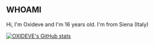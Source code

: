 ## WHOAMI
Hi, I'm Oxideve and I'm 16 years old. I'm from Siena (Italy)

[![OXIDEVE's GitHub stats](https://github-readme-stats.vercel.app/api?username=oxideve)](https://github.com/anuraghazra/github-readme-stats)
